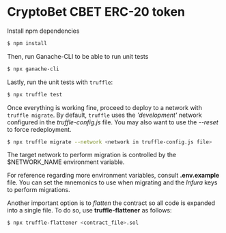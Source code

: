 # CryptoBet **CBET** ERC-20 token

Install npm dependencies
```sh
$ npm install
```

Then, run Ganache-CLI to be able to run unit tests
```sh
$ npx ganache-cli
```

Lastly, run the unit tests with `truffle`:
```sh
$ npx truffle test
```

Once everything is working fine, proceed to deploy to a network with `truffle migrate`.
By default, `truffle` uses the *'development'* network configured in the *truffle-config.js*
file. You may also want to use the *--reset* to force redeployment.
```sh
$ npx truffle migrate --network <network in truffle-config.js file>
```

The target network to perform migration is controlled by the $NETWORK_NAME environment variable.

For reference regarding more environment variables, consult **.env.example** file. You can set the mnemonics to use when migrating and the *Infura* keys to perform migrations.

Another important option is to *flatten* the contract so all code is expanded into a single file. To do so, use **truffle-flattener** as follows:
```sh
$ npx truffle-flattener <contract_file>.sol
```

